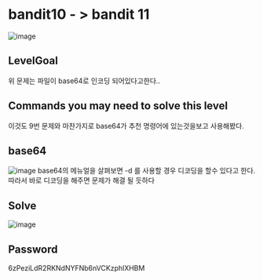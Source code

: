 # bandit10 - > bandit 11
![image](https://github.com/YbSain/KaliLinux/assets/108385276/cca8c220-1542-4ac5-93b7-b331eb6ccf45)

## LevelGoal
위 문제는 파일이 base64로 인코딩 되어있다고한다..

## Commands you may need to solve this level

이것도 9번 문제와 마찬가지로 base64가 추천 명령어에 있는것을보고 사용해봤다.

## base64
![image](https://github.com/YbSain/KaliLinux/assets/108385276/0220ef14-96fd-45cd-9281-5ed9fad2e4d6)
base64의 메뉴얼을 살펴보면 -d 를 사용할 경우 디코딩을 할수 있다고 한다.    
따라서 바로 디코딩을 해주면 문제가 해결 될 듯하다

## Solve
![image](https://github.com/YbSain/KaliLinux/assets/108385276/c45c269a-f67c-408d-a5f2-f605371cd8e5)
## Password
6zPeziLdR2RKNdNYFNb6nVCKzphlXHBM
